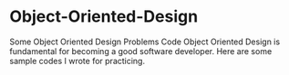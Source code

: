 # Object-Oriented-Design
Some Object Oriented Design Problems Code
Object Oriented Design is fundamental for becoming a good software developer.
Here are some sample codes I wrote for practicing. 
